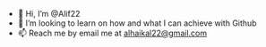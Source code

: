 - 👋 Hi, I’m @Alif22
- 💞️ I’m looking to learn on how and what I can achieve with Github
- 📫 Reach me by email me at alhaikal22@gmail.com
